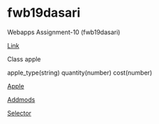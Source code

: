 # fwb19dasari

Webapps Assignment-10 (fwb19dasari)

[Link](https://fwb19dasari.herokuapp.com/)

Class apple

apple_type(string)
quantity(number)
cost(number)

[Apple](https://fwb19dasari.herokuapp.com/apple)

[Addmods](https://fwb19dasari.herokuapp.com/addmods?rows=4&cols=5)

[Selector](https://fwb19dasari.herokuapp.com/selector)